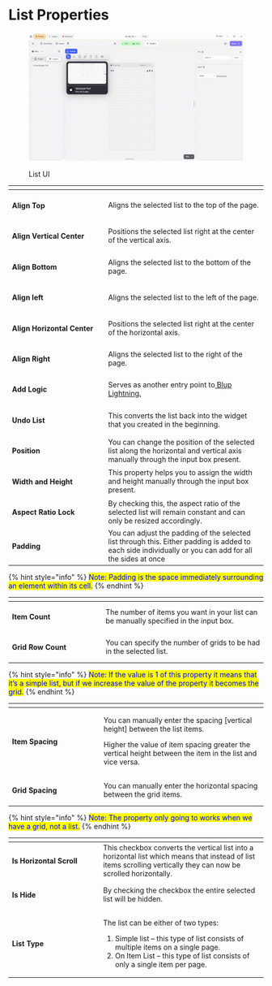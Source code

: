# List Properties

<figure><img src="../../../.gitbook/assets/list-ui.gif" alt="List UI"><figcaption><p>List UI</p></figcaption></figure>

<table><thead><tr><th width="176"></th><th></th></tr></thead><tbody><tr><td><h4>Align Top</h4></td><td>Aligns the selected list to the top of the page.</td></tr><tr><td><h4>Align Vertical Center</h4></td><td>Positions the selected list right at the center of the vertical axis.</td></tr><tr><td><h4>Align Bottom </h4></td><td>Aligns the selected list to the bottom of the page.</td></tr><tr><td><h4>Align left</h4></td><td>Aligns the selected list to the left of the page.</td></tr><tr><td><h4>Align Horizontal Center</h4></td><td>Positions the selected list right at the center of the horizontal axis.</td></tr><tr><td><h4>Align Right</h4></td><td>Aligns the selected list to the right of the page.</td></tr><tr><td><h4>Add Logic</h4></td><td>Serves as another entry point to<a href="../../logics/"> Blup Lightning.</a></td></tr><tr><td><h4>Undo List</h4></td><td>This converts the list back into the widget that you created in the beginning.</td></tr><tr><td><h4>Position</h4></td><td>You can change the position of the selected list along the horizontal and vertical axis manually through the input box present.</td></tr><tr><td><h4>Width and Height</h4></td><td>This property helps you to assign the width and height manually through the input box present.</td></tr><tr><td><h4>Aspect Ratio Lock</h4></td><td>By checking this, the aspect ratio of the selected list will remain constant and can only be resized accordingly.</td></tr><tr><td><h4>Padding</h4></td><td>You can adjust the padding of the selected list through this. Either padding is added to each side individually or you can add for all the sides at once</td></tr></tbody></table>

{% hint style="info" %}
<mark style="color:blue;">Note: Padding is the space immediately surrounding an element within its cell.</mark>
{% endhint %}

<table><thead><tr><th width="171"></th><th></th></tr></thead><tbody><tr><td><h4>Item Count</h4></td><td>The number of items you want in your list can be manually specified in the input box.</td></tr><tr><td><h4>Grid Row Count</h4></td><td>You can specify the number of grids to be had in the selected list.</td></tr></tbody></table>

{% hint style="info" %}
<mark style="color:blue;">Note: If the value is 1 of this property it means that it’s a simple list, but if we increase the value of the property it becomes the grid.</mark>
{% endhint %}

<table><thead><tr><th width="167"></th><th></th></tr></thead><tbody><tr><td><h4>Item Spacing</h4></td><td><p>You can manually enter the spacing [vertical height] between the list items.</p><p>Higher the value of item spacing greater the vertical height between the item in the list and vice versa.</p></td></tr><tr><td><h4>Grid Spacing</h4></td><td>You can manually enter the horizontal spacing between the grid items.</td></tr></tbody></table>

{% hint style="info" %}
<mark style="color:blue;">Note: The property only going to works when we have a grid, not a list.</mark>
{% endhint %}

<table><thead><tr><th width="166"></th><th></th></tr></thead><tbody><tr><td><h4>Is Horizontal Scroll</h4></td><td>This checkbox converts the vertical list into a horizontal list which means that instead of list items scrolling vertically they can now be scrolled horizontally.</td></tr><tr><td><h4>Is Hide</h4></td><td>By checking the checkbox the entire selected list will be hidden.</td></tr><tr><td><h4>List Type</h4></td><td><p></p><p>The list can be either of two types:</p><ol><li>Simple list – this type of list consists of multiple items on a single page.</li><li>On Item List – this type of list consists of only a single item per page.</li></ol></td></tr></tbody></table>
